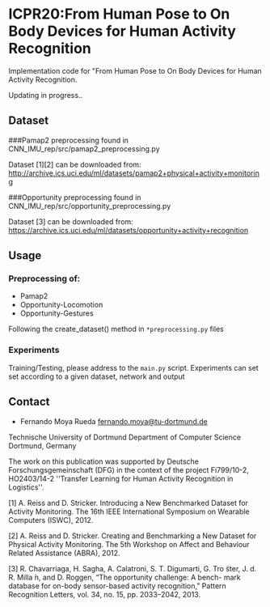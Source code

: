 # ICPR20:From Human Pose to On Body Devices for Human Activity Recognition
Implementation code for "From Human Pose to On Body Devices for Human Activity Recognition.

Updating in progress..

## Dataset

###Pamap2 
preprocessing found in CNN_IMU_rep/src/pamap2_preprocessing.py

Dataset [1][2] can be downloaded from:
http://archive.ics.uci.edu/ml/datasets/pamap2+physical+activity+monitoring


###Opportunity 
preprocessing found in CNN_IMU_rep/src/opportunity_preprocessing.py

Dataset [3] can be downloaded from:
https://archive.ics.uci.edu/ml/datasets/opportunity+activity+recognition

## Usage

### Preprocessing of:
 - Pamap2
 - Opportunity-Locomotion
 - Opportunity-Gestures

Following the create_dataset() method in `*preprocessing.py` files


### Experiments
Training/Testing, please address to the `main.py` script.
Experiments can set set according to a given dataset, network and output

## Contact

  - Fernando Moya Rueda   fernando.moya@tu-dortmund.de
  
Technische University of Dortmund
Department of Computer Science
Dortmund, Germany
  
  
The work on this publication was supported by Deutsche Forschungsgemeinschaft (DFG) in the context of the project Fi799/10-2, HO2403/14-2 ''Transfer Learning for Human Activity Recognition in Logistics''.


[1] A. Reiss and D. Stricker. Introducing a New Benchmarked Dataset for Activity Monitoring. The 16th IEEE International Symposium on Wearable Computers (ISWC), 2012.

[2] A. Reiss and D. Stricker. Creating and Benchmarking a New Dataset for Physical Activity Monitoring. The 5th Workshop on Affect and Behaviour Related Assistance (ABRA), 2012.

[3] R. Chavarriaga, H. Sagha, A. Calatroni, S. T. Digumarti, G. Tro ̈ster, J. d. R. Milla ́n, and D. Roggen, “The opportunity challenge: A bench- mark database for on-body sensor-based activity recognition,” Pattern Recognition Letters, vol. 34, no. 15, pp. 2033–2042, 2013.